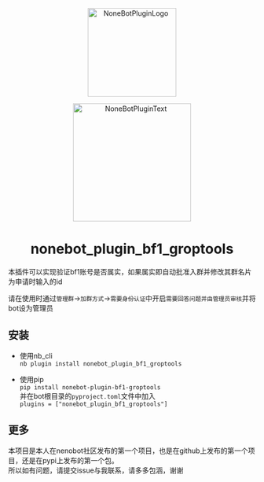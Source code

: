 <div align="center">
  <a href="https://v2.nonebot.dev/store"><img src="https://github.com/A-kirami/nonebot-plugin-template/blob/resources/nbp_logo.png" width="180" height="180" alt="NoneBotPluginLogo"></a>
  <br>
  <p><img src="https://github.com/A-kirami/nonebot-plugin-template/blob/resources/NoneBotPlugin.svg" width="240" alt="NoneBotPluginText"></p>
</div>

<div align="center">

# nonebot_plugin_bf1_groptools
</div>
本插件可以实现验证bf1账号是否属实，如果属实即自动批准入群并修改其群名片为申请时输入的id  

请在使用时通过`管理群`->`加群方式`->`需要身份认证`中开启`需要回答问题并由管理员审核`并将bot设为管理员  


## 安装
* 使用nb_cli  
    `nb plugin install nonebot_plugin_bf1_groptools` 
    
* 使用pip  
    `pip install nonebot-plugin-bf1-groptools`  
并在bot根目录的`pyproject.toml`文件中加入  
    `plugins = ["nonebot_plugin_bf1_groptools"]`  


## 更多
本项目是本人在nenobot社区发布的第一个项目，也是在github上发布的第一个项目，还是在pypi上发布的第一个包。  
所以如有问题，请提交issue与我联系，请多多包涵，谢谢


